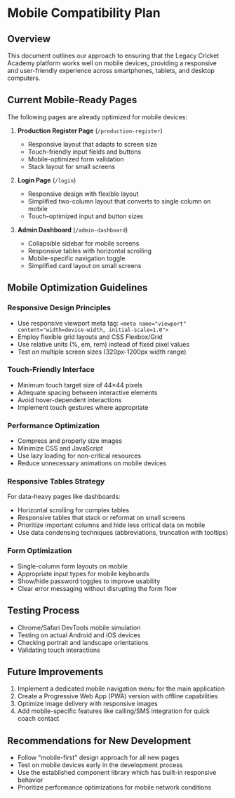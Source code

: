 # Mobile Compatibility Plan

## Overview
This document outlines our approach to ensuring that the Legacy Cricket Academy platform works well on mobile devices, providing a responsive and user-friendly experience across smartphones, tablets, and desktop computers.

## Current Mobile-Ready Pages
The following pages are already optimized for mobile devices:

1. **Production Register Page** (`/production-register`)
   - Responsive layout that adapts to screen size
   - Touch-friendly input fields and buttons
   - Mobile-optimized form validation
   - Stack layout for small screens

2. **Login Page** (`/login`)
   - Responsive design with flexible layout
   - Simplified two-column layout that converts to single column on mobile
   - Touch-optimized input and button sizes

3. **Admin Dashboard** (`/admin-dashboard`)
   - Collapsible sidebar for mobile screens
   - Responsive tables with horizontal scrolling
   - Mobile-specific navigation toggle
   - Simplified card layout on small screens

## Mobile Optimization Guidelines

### Responsive Design Principles
- Use responsive viewport meta tag: `<meta name="viewport" content="width=device-width, initial-scale=1.0">`
- Employ flexible grid layouts and CSS Flexbox/Grid
- Use relative units (%, em, rem) instead of fixed pixel values
- Test on multiple screen sizes (320px-1200px width range)

### Touch-Friendly Interface
- Minimum touch target size of 44×44 pixels
- Adequate spacing between interactive elements
- Avoid hover-dependent interactions
- Implement touch gestures where appropriate

### Performance Optimization
- Compress and properly size images
- Minimize CSS and JavaScript 
- Use lazy loading for non-critical resources
- Reduce unnecessary animations on mobile devices

### Responsive Tables Strategy
For data-heavy pages like dashboards:
- Horizontal scrolling for complex tables
- Responsive tables that stack or reformat on small screens
- Prioritize important columns and hide less critical data on mobile
- Use data condensing techniques (abbreviations, truncation with tooltips)

### Form Optimization
- Single-column form layouts on mobile
- Appropriate input types for mobile keyboards
- Show/hide password toggles to improve usability
- Clear error messaging without disrupting the form flow

## Testing Process
- Chrome/Safari DevTools mobile simulation
- Testing on actual Android and iOS devices
- Checking portrait and landscape orientations
- Validating touch interactions

## Future Improvements
1. Implement a dedicated mobile navigation menu for the main application
2. Create a Progressive Web App (PWA) version with offline capabilities
3. Optimize image delivery with responsive images
4. Add mobile-specific features like calling/SMS integration for quick coach contact

## Recommendations for New Development
- Follow "mobile-first" design approach for all new pages
- Test on mobile devices early in the development process
- Use the established component library which has built-in responsive behavior
- Prioritize performance optimizations for mobile network conditions